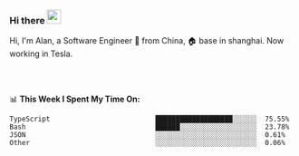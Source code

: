 ### Hi there <img src="https://media.giphy.com/media/hvRJCLFzcasrR4ia7z/giphy.gif" width="25px">

<!-- ![visitors](https://visitor-badge.glitch.me/badge?page_id=dislfyer.dislfyer) -->

Hi, I'm Alan, a Software Engineer 🚀 from China, 🏠 base in shanghai. Now working in Tesla.

<br/>
<br/>

📊 **This Week I Spent My Time On:**


<!--START_SECTION:waka-->

```text
TypeScript                          ███████████████████░░░░░░  75.55%
Bash                                ██████░░░░░░░░░░░░░░░░░░░  23.78%
JSON                                ░░░░░░░░░░░░░░░░░░░░░░░░░  0.61%
Other                               ░░░░░░░░░░░░░░░░░░░░░░░░░  0.06%
```

<!--END_SECTION:waka-->

<!--
**About Me:**
 -->
